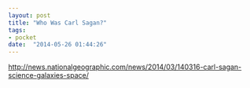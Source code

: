 ```yaml
---
layout: post
title: "Who Was Carl Sagan?"
tags:
- pocket
date:  "2014-05-26 01:44:26"
---
```


http://news.nationalgeographic.com/news/2014/03/140316-carl-sagan-science-galaxies-space/

